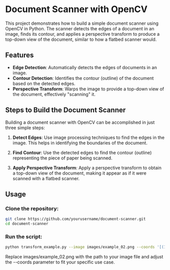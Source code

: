 # Document Scanner with OpenCV

This project demonstrates how to build a simple document scanner using OpenCV in Python. The scanner detects the edges of a document in an image, finds its contour, and applies a perspective transform to produce a top-down view of the document, similar to how a flatbed scanner would.

## Features

- **Edge Detection**: Automatically detects the edges of documents in an image.
- **Contour Detection**: Identifies the contour (outline) of the document based on the detected edges.
- **Perspective Transform**: Warps the image to provide a top-down view of the document, effectively "scanning" it.

## Steps to Build the Document Scanner

Building a document scanner with OpenCV can be accomplished in just three simple steps:

1. **Detect Edges**: Use image processing techniques to find the edges in the image. This helps in identifying the boundaries of the document.

2. **Find Contour**: Use the detected edges to find the contour (outline) representing the piece of paper being scanned.

3. **Apply Perspective Transform**: Apply a perspective transform to obtain a top-down view of the document, making it appear as if it were scanned with a flatbed scanner.

## Usage

### Clone the repository:

```bash
git clone https://github.com/yourusername/document-scanner.git
cd document-scanner
```

### Run the script:

```bash
python transform_example.py --image images/example_02.png --coords '[(101, 185), (393, 151), (479, 323), (187, 441)]'

```

Replace images/example_02.png with the path to your image file and adjust the --coords parameter to fit your specific use case.


